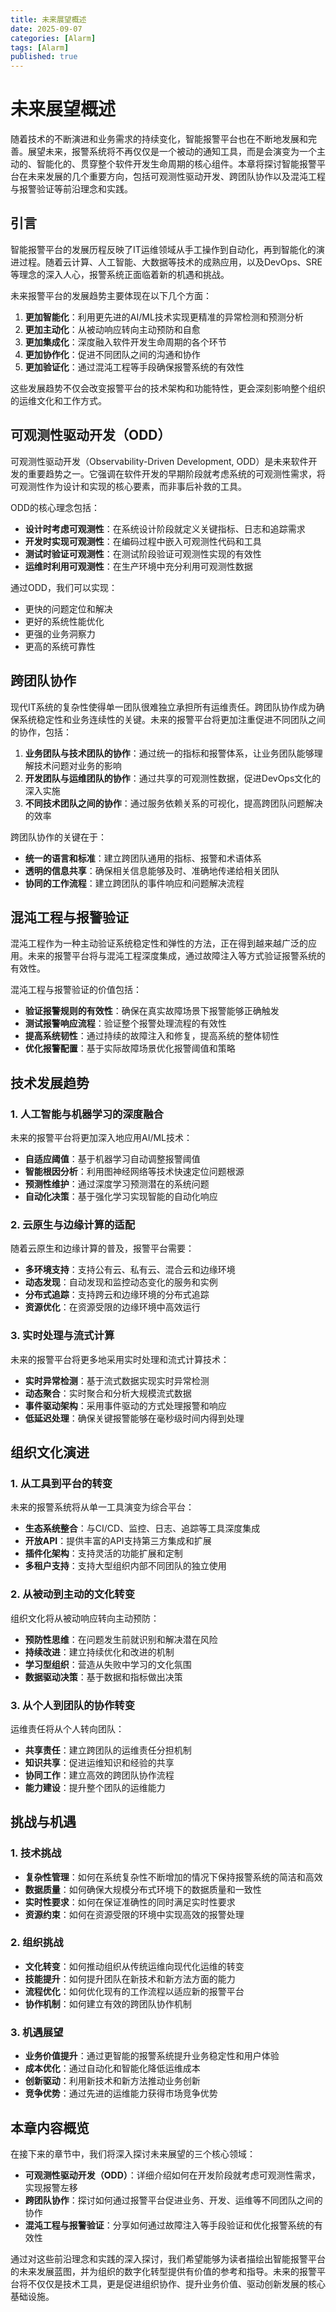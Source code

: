 ```yaml
---
title: 未来展望概述
date: 2025-09-07
categories: [Alarm]
tags: [Alarm]
published: true
---
```


# 未来展望概述

随着技术的不断演进和业务需求的持续变化，智能报警平台也在不断地发展和完善。展望未来，报警系统将不再仅仅是一个被动的通知工具，而是会演变为一个主动的、智能化的、贯穿整个软件开发生命周期的核心组件。本章将探讨智能报警平台在未来发展的几个重要方向，包括可观测性驱动开发、跨团队协作以及混沌工程与报警验证等前沿理念和实践。

## 引言

智能报警平台的发展历程反映了IT运维领域从手工操作到自动化，再到智能化的演进过程。随着云计算、人工智能、大数据等技术的成熟应用，以及DevOps、SRE等理念的深入人心，报警系统正面临着新的机遇和挑战。

未来报警平台的发展趋势主要体现在以下几个方面：

1. **更加智能化**：利用更先进的AI/ML技术实现更精准的异常检测和预测分析
2. **更加主动化**：从被动响应转向主动预防和自愈
3. **更加集成化**：深度融入软件开发生命周期的各个环节
4. **更加协作化**：促进不同团队之间的沟通和协作
5. **更加验证化**：通过混沌工程等手段确保报警系统的有效性

这些发展趋势不仅会改变报警平台的技术架构和功能特性，更会深刻影响整个组织的运维文化和工作方式。

## 可观测性驱动开发（ODD）

可观测性驱动开发（Observability-Driven Development, ODD）是未来软件开发的重要趋势之一。它强调在软件开发的早期阶段就考虑系统的可观测性需求，将可观测性作为设计和实现的核心要素，而非事后补救的工具。

ODD的核心理念包括：
- **设计时考虑可观测性**：在系统设计阶段就定义关键指标、日志和追踪需求
- **开发时实现可观测性**：在编码过程中嵌入可观测性代码和工具
- **测试时验证可观测性**：在测试阶段验证可观测性实现的有效性
- **运维时利用可观测性**：在生产环境中充分利用可观测性数据

通过ODD，我们可以实现：
- 更快的问题定位和解决
- 更好的系统性能优化
- 更强的业务洞察力
- 更高的系统可靠性

## 跨团队协作

现代IT系统的复杂性使得单一团队很难独立承担所有运维责任。跨团队协作成为确保系统稳定性和业务连续性的关键。未来的报警平台将更加注重促进不同团队之间的协作，包括：

1. **业务团队与技术团队的协作**：通过统一的指标和报警体系，让业务团队能够理解技术问题对业务的影响
2. **开发团队与运维团队的协作**：通过共享的可观测性数据，促进DevOps文化的深入实施
3. **不同技术团队之间的协作**：通过服务依赖关系的可视化，提高跨团队问题解决的效率

跨团队协作的关键在于：
- **统一的语言和标准**：建立跨团队通用的指标、报警和术语体系
- **透明的信息共享**：确保相关信息能够及时、准确地传递给相关团队
- **协同的工作流程**：建立跨团队的事件响应和问题解决流程

## 混沌工程与报警验证

混沌工程作为一种主动验证系统稳定性和弹性的方法，正在得到越来越广泛的应用。未来的报警平台将与混沌工程深度集成，通过故障注入等方式验证报警系统的有效性。

混沌工程与报警验证的价值包括：
- **验证报警规则的有效性**：确保在真实故障场景下报警能够正确触发
- **测试报警响应流程**：验证整个报警处理流程的有效性
- **提高系统韧性**：通过持续的故障注入和修复，提高系统的整体韧性
- **优化报警配置**：基于实际故障场景优化报警阈值和策略

## 技术发展趋势

### 1. 人工智能与机器学习的深度融合

未来的报警平台将更加深入地应用AI/ML技术：
- **自适应阈值**：基于机器学习自动调整报警阈值
- **智能根因分析**：利用图神经网络等技术快速定位问题根源
- **预测性维护**：通过深度学习预测潜在的系统问题
- **自动化决策**：基于强化学习实现智能的自动化响应

### 2. 云原生与边缘计算的适配

随着云原生和边缘计算的普及，报警平台需要：
- **多环境支持**：支持公有云、私有云、混合云和边缘环境
- **动态发现**：自动发现和监控动态变化的服务和实例
- **分布式追踪**：支持跨云和边缘环境的分布式追踪
- **资源优化**：在资源受限的边缘环境中高效运行

### 3. 实时处理与流式计算

未来的报警平台将更多地采用实时处理和流式计算技术：
- **实时异常检测**：基于流式数据实现实时异常检测
- **动态聚合**：实时聚合和分析大规模流式数据
- **事件驱动架构**：采用事件驱动的方式处理报警和响应
- **低延迟处理**：确保关键报警能够在毫秒级时间内得到处理

## 组织文化演进

### 1. 从工具到平台的转变

未来的报警系统将从单一工具演变为综合平台：
- **生态系统整合**：与CI/CD、监控、日志、追踪等工具深度集成
- **开放API**：提供丰富的API支持第三方集成和扩展
- **插件化架构**：支持灵活的功能扩展和定制
- **多租户支持**：支持大型组织内部不同团队的独立使用

### 2. 从被动到主动的文化转变

组织文化将从被动响应转向主动预防：
- **预防性思维**：在问题发生前就识别和解决潜在风险
- **持续改进**：建立持续优化和改进的机制
- **学习型组织**：营造从失败中学习的文化氛围
- **数据驱动决策**：基于数据和指标做出决策

### 3. 从个人到团队的协作转变

运维责任将从个人转向团队：
- **共享责任**：建立跨团队的运维责任分担机制
- **知识共享**：促进运维知识和经验的共享
- **协同工作**：建立高效的跨团队协作流程
- **能力建设**：提升整个团队的运维能力

## 挑战与机遇

### 1. 技术挑战

- **复杂性管理**：如何在系统复杂性不断增加的情况下保持报警系统的简洁和高效
- **数据质量**：如何确保大规模分布式环境下的数据质量和一致性
- **实时性要求**：如何在保证准确性的同时满足实时性要求
- **资源约束**：如何在资源受限的环境中实现高效的报警处理

### 2. 组织挑战

- **文化转变**：如何推动组织从传统运维向现代化运维的转变
- **技能提升**：如何提升团队在新技术和新方法方面的能力
- **流程优化**：如何优化现有的工作流程以适应新的报警平台
- **协作机制**：如何建立有效的跨团队协作机制

### 3. 机遇展望

- **业务价值提升**：通过更智能的报警系统提升业务稳定性和用户体验
- **成本优化**：通过自动化和智能化降低运维成本
- **创新驱动**：利用新技术和新方法推动业务创新
- **竞争优势**：通过先进的运维能力获得市场竞争优势

## 本章内容概览

在接下来的章节中，我们将深入探讨未来展望的三个核心领域：

- **可观测性驱动开发（ODD）**：详细介绍如何在开发阶段就考虑可观测性需求，实现报警左移
- **跨团队协作**：探讨如何通过报警平台促进业务、开发、运维等不同团队之间的协作
- **混沌工程与报警验证**：分享如何通过故障注入等手段验证和优化报警系统的有效性

通过对这些前沿理念和实践的深入探讨，我们希望能够为读者描绘出智能报警平台的未来发展蓝图，并为组织的数字化转型提供有价值的参考和指导。未来的报警平台将不仅仅是技术工具，更是促进组织协作、提升业务价值、驱动创新发展的核心基础设施。